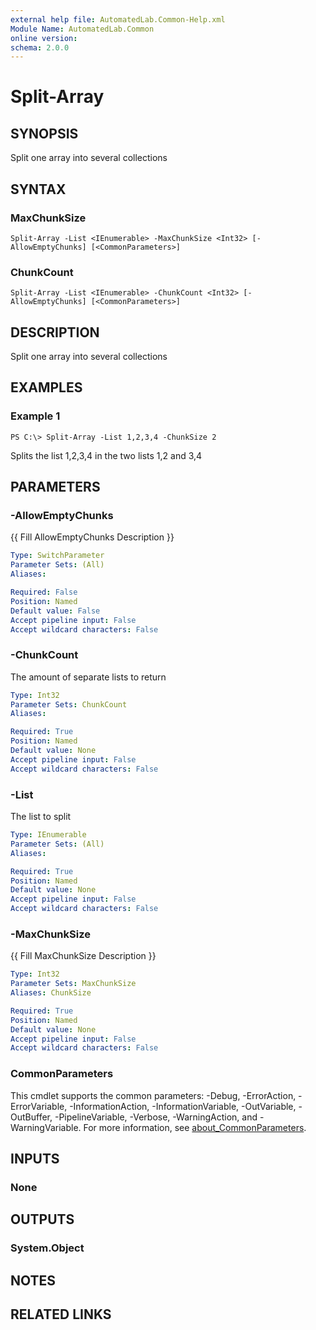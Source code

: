 ```yaml
---
external help file: AutomatedLab.Common-Help.xml
Module Name: AutomatedLab.Common
online version:
schema: 2.0.0
---
```


# Split-Array

## SYNOPSIS
Split one array into several collections

## SYNTAX

### MaxChunkSize
```
Split-Array -List <IEnumerable> -MaxChunkSize <Int32> [-AllowEmptyChunks] [<CommonParameters>]
```

### ChunkCount
```
Split-Array -List <IEnumerable> -ChunkCount <Int32> [-AllowEmptyChunks] [<CommonParameters>]
```

## DESCRIPTION
Split one array into several collections

## EXAMPLES

### Example 1
```
PS C:\> Split-Array -List 1,2,3,4 -ChunkSize 2
```

Splits the list 1,2,3,4 in the two lists 1,2 and 3,4

## PARAMETERS

### -AllowEmptyChunks
{{ Fill AllowEmptyChunks Description }}

```yaml
Type: SwitchParameter
Parameter Sets: (All)
Aliases:

Required: False
Position: Named
Default value: False
Accept pipeline input: False
Accept wildcard characters: False
```

### -ChunkCount
The amount of separate lists to return

```yaml
Type: Int32
Parameter Sets: ChunkCount
Aliases:

Required: True
Position: Named
Default value: None
Accept pipeline input: False
Accept wildcard characters: False
```

### -List
The list to split

```yaml
Type: IEnumerable
Parameter Sets: (All)
Aliases:

Required: True
Position: Named
Default value: None
Accept pipeline input: False
Accept wildcard characters: False
```

### -MaxChunkSize
{{ Fill MaxChunkSize Description }}

```yaml
Type: Int32
Parameter Sets: MaxChunkSize
Aliases: ChunkSize

Required: True
Position: Named
Default value: None
Accept pipeline input: False
Accept wildcard characters: False
```

### CommonParameters
This cmdlet supports the common parameters: -Debug, -ErrorAction, -ErrorVariable, -InformationAction, -InformationVariable, -OutVariable, -OutBuffer, -PipelineVariable, -Verbose, -WarningAction, and -WarningVariable. For more information, see [about_CommonParameters](http://go.microsoft.com/fwlink/?LinkID=113216).

## INPUTS

### None
## OUTPUTS

### System.Object
## NOTES

## RELATED LINKS
